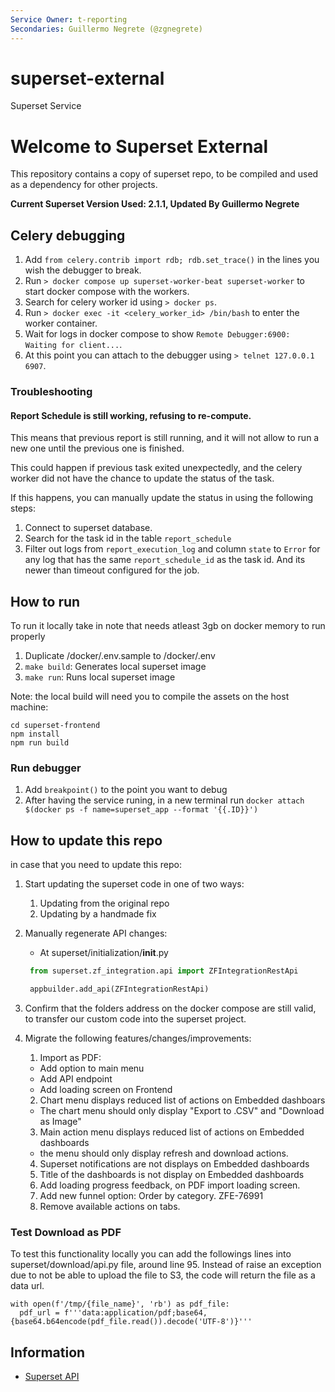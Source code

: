 ```yaml
---
Service Owner: t-reporting
Secondaries: Guillermo Negrete (@zgnegrete)
---
```

# superset-external
Superset Service
<!--
Licensed to the Apache Software Foundation (ASF) under one
or more contributor license agreements.  See the NOTICE file
distributed with this work for additional information
regarding copyright ownership.  The ASF licenses this file
to you under the Apache License, Version 2.0 (the
"License"); you may not use this file except in compliance
with the License.  You may obtain a copy of the License at

  http://www.apache.org/licenses/LICENSE-2.0

Unless required by applicable law or agreed to in writing,
software distributed under the License is distributed on an
"AS IS" BASIS, WITHOUT WARRANTIES OR CONDITIONS OF ANY
KIND, either express or implied.  See the License for the
specific language governing permissions and limitations
under the License.
-->

# Welcome to Superset External

This repository  contains a copy of superset repo, to be compiled and used as a dependency for other projects.

**Current Superset Version Used: 2.1.1, Updated By Guillermo Negrete**


## Celery debugging

1. Add `from celery.contrib import rdb; rdb.set_trace()` in the lines you wish the debugger to break.
2. Run `> docker compose up superset-worker-beat superset-worker` to start docker compose with the workers.
3. Search for celery worker id using `> docker ps`.
4. Run `> docker exec -it <celery_worker_id> /bin/bash` to enter the worker container.
5. Wait for logs in docker compose to show `Remote Debugger:6900: Waiting for client...`.
6. At this point you can attach to the debugger using `> telnet 127.0.0.1 6907`.

### Troubleshooting

#### Report Schedule is still working, refusing to re-compute.
This means that previous report is still running,
and it will not allow to run a new one until the previous one is finished.

This could happen if previous task exited unexpectedly,
and the celery worker did not have the chance to update the status of the task.

If this happens, you can manually update the status in using the following steps:

1. Connect to superset database.
2. Search for the task id in the table `report_schedule`
3. Filter out logs from `report_execution_log` and column `state`
   to `Error` for any log that has the same `report_schedule_id` as the task id.
   And its newer than timeout configured for the job.

## How to run

To run it locally take in note that needs atleast 3gb on docker memory to run properly

1. Duplicate /docker/.env.sample to /docker/.env
2. `make build`: Generates local superset image
3. `make run`: Runs local superset image

Note: the local build will need you to compile the assets on the host machine:

```
cd superset-frontend
npm install
npm run build
```

### Run debugger

1. Add `breakpoint()` to the point you want to debug
2. After having the service runing, in a new terminal run `docker attach $(docker ps -f name=superset_app --format '{{.ID}}')`

## How to update this repo

in case that you need to update this repo:
1. Start updating the superset code in one of two ways:
    1. Updating from the original repo
    2. Updating by a handmade fix
2. Manually regenerate API changes:
    - At superset/initialization/__init__.py
   ```python
    from superset.zf_integration.api import ZFIntegrationRestApi

    appbuilder.add_api(ZFIntegrationRestApi)
   ```
3. Confirm that the folders address on the docker compose are still valid, to transfer our custom code into the superset project.
4. Migrate the following features/changes/improvements:
    
    1. Import as PDF:
      - Add option to main menu
      - Add API endpoint
      - Add loading screen on Frontend
    2. Chart menu displays reduced list of actions on Embedded dashboars
      - The chart menu should only display "Export to .CSV" and "Download as Image" 
    3. Main action menu displays reduced list of actions on Embedded dashboards
      - the menu should only display refresh and download actions.
    4. Superset notifications are not displays on Embedded dashboards
    5. Title of the dashboards is not display on Embedded dashboards
    6. Add loading progress feedback, on PDF import loading screen.
    7. Add new funnel option: Order by category. ZFE-76991
    8. Remove available actions on tabs.

### Test Download as PDF

To test this functionality locally you can add the followings lines into superset/download/api.py file, around line 95. Instead of raise an exception due to not be able to upload the file to S3, the code will return the file as a data url.
```
with open(f'/tmp/{file_name}', 'rb') as pdf_file:
  pdf_url = f'''data:application/pdf;base64,{base64.b64encode(pdf_file.read()).decode('UTF-8')}'''
```

## Information

- [Superset API](https://superset.apache.org/docs/rest-api)
